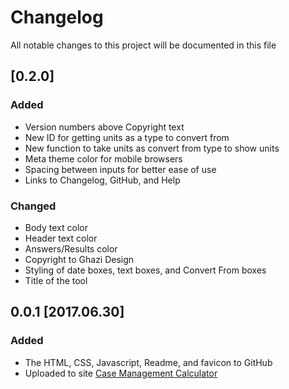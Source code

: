 # Changelog
All notable changes to this project will be documented in this file

## [0.2.0]
### Added
- Version numbers above Copyright text
- New ID for getting units as a type to convert from
- New function to take units as convert from type to show units
- Meta theme color for mobile browsers
- Spacing between inputs for better ease of use
- Links to Changelog, GitHub, and Help

### Changed
- Body text color
- Header text color
- Answers/Results color
- Copyright to Ghazi Design
- Styling of date boxes, text boxes, and Convert From boxes
- Title of the tool

## 0.0.1 [2017.06.30]
### Added
- The HTML, CSS, Javascript, Readme, and favicon to GitHub
- Uploaded to site [Case Management Calculator](cm.ghazidesign.com)
